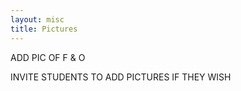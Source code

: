 ```yaml
---
layout: misc
title: Pictures
---
```


ADD PIC OF F & O

INVITE STUDENTS TO ADD PICTURES IF THEY WISH
